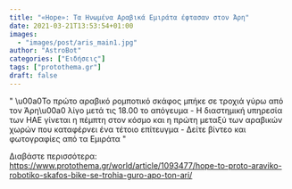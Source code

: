 ```yaml
---
title: "«Hope»: Τα Ηνωμένα Αραβικά Εμιράτα έφτασαν στον Άρη"
date: 2021-03-21T13:53:54+01:00
images:
  - "images/post/aris_main1.jpg"
author: "AstroBot"
categories: ["Ειδήσεις"]
tags: ["protothema.gr"]
draft: false
---
```


" \u00a0Το πρώτο αραβικό ρομποτικό σκάφος μπήκε σε τροχιά γύρω από τον Άρη\u00a0 λίγο μετά τις 18.00 το απόγευμα - Η διαστημική υπηρεσία των ΗΑΕ γίνεται η πέμπτη στον κόσμο και η πρώτη μεταξύ των αραβικών χωρών που καταφέρνει ένα τέτοιο επίτευγμα - Δείτε βίντεο και φωτογραφίες από τα Εμιράτα "

Διαβάστε περισσότερα: https://www.protothema.gr/world/article/1093477/hope-to-proto-araviko-robotiko-skafos-bike-se-trohia-guro-apo-ton-ari/
